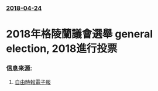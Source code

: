 ### [2018-04-24](/news/2018/04/24/index.md)

##### 
# 2018年格陵蘭議會選舉 general election, 2018進行投票 




### 信息来源:

1. [自由時報電子報](http://news.ltn.com.tw/news/world/paper/1195374)
